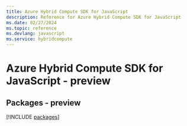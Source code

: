 ```yaml
---
title: Azure Hybrid Compute SDK for JavaScript
description: Reference for Azure Hybrid Compute SDK for JavaScript
ms.date: 02/27/2024
ms.topic: reference
ms.devlang: javascript
ms.service: hybridcompute
---
```

# Azure Hybrid Compute SDK for JavaScript - preview
## Packages - preview
[!INCLUDE [packages](hybrid-compute-index.md)]